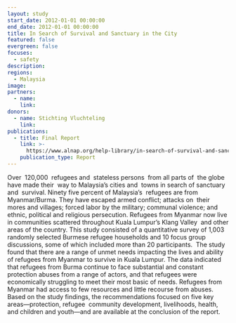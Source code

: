 ```yaml
---
layout: study
start_date: 2012-01-01 00:00:00
end_date: 2012-01-01 00:00:00
title: In Search of Survival and Sanctuary in the City
featured: false
evergreen: false
focuses:
  - safety
description:
regions:
  - Malaysia
image:
partners:
  - name:
    link:
donors:
  - name: Stichting Vluchteling
    link:
publications:
  - title: Final Report
    link: >-
      https://www.alnap.org/help-library/in-search-of-survival-and-sanctuary-in-the-city-refugees-from-myanmar-burma-in-kuala
    publication_type: Report
---
```


Over&nbsp; 120,000&nbsp; refugees and&nbsp; stateless persons&nbsp; from all parts of&nbsp; the globe have made their&nbsp; way to Malaysia’s cities and&nbsp; towns in search of sanctuary and&nbsp; survival. Ninety five percent of Malaysia’s&nbsp; refugees are from Myanmar/Burma. They have escaped armed conflict; attacks on&nbsp; their mores and villages; forced labor by the military; communal violence; and ethnic, political and religious persecution. Refugees from Myanmar now live in communities scattered throughout Kuala Lumpur’s Klang Valley&nbsp; and other areas of the country. This study consisted of a quantitative survey of 1,003 randomly selected Burmese refugee households and 10 focus group discussions, some of which included more than 20 participants.&nbsp; The study found that there are a range of unmet needs impacting the lives and ability of refugees from Myanmar to survive in Kuala Lumpur. The data indicated that refugees from Burma continue to face substantial and constant&nbsp; protection abuses from a range of actors, and that refugees were economically struggling to meet their most basic of needs. Refugees from Myanmar had access to few resources and little recourse from abuses. Based on the study findings, the recommendations focused on five key areas—protection, refugee&nbsp; community development, livelihoods, health, and children and youth—and are available at the conclusion of the report.